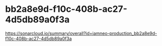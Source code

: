 # bb2a8e9d-f10c-408b-ac27-4d5db89a0f3a
https://sonarcloud.io/summary/overall?id=iamneo-production_bb2a8e9d-f10c-408b-ac27-4d5db89a0f3a
